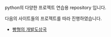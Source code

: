 python의 다양한 프로젝트 연습용 repository 입니다.

다음의 사이트들의 프로젝트를 따라 진행하였습니다.
 - [빵형의 개발도상국](https://www.youtube.com/@bbanghyong)